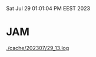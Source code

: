 Sat Jul 29 01:01:04 PM EEST 2023
# JAM
<a href='./cache/202307/29_13.log'>./cache/202307/29_13.log</a>

